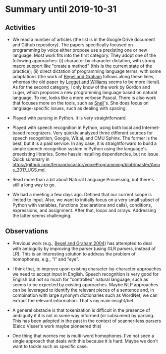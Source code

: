 # Summary until 2019-10-31

## Activities

- We read a number of articles (the list is in the Google Drive document and Github repository). The papers specifically focused on programming by voice either propose use a prexisting one or new language. Most work fits into the first category. They adopt one of the following approaches: (i) character by character dictation, with strong macro support like "create a method" (this is the current state of the practice); (ii) direct dictation of programming language terms, with some adaptations (the work of [Begel and Graham](https://github.com/fernandocastor/voiceProgramming/blob/master/Begel_2005_SP.md) follows along these lines, whereas the old paper by [Legget and Williams](https://github.com/fernandocastor/voiceProgramming/blob/master/Legget_1984_EIV.md) seems to be more literal). As for the second category, I only know of the work by Gordon and Luger, which proposes a new programming language based on natural language. To me, looks like a more verbose Pascal. There is also work that focuses more on the tools, such as [Snell](https://github.com/fernandocastor/voiceProgramming/blob/master/Snell_2000_IPV.md)'s. She does focus on language-specific issues, such as dealing with spacing. 
  
- Played with parsing in Python. It is very straightforward.

- Played with speech recognition in Python, using both local and Internet-based recognizers. Very quickly analyzed three different sources for speech recognition, Google, Wit.ai, and CMU Sphinx. The former is the best, but it is a paid service. In any case, it is straightforward to build a simple speech recognition system in Python using the language's preexisting libraries. Some hassle installing dependencies, but no issue. Quick summary in https://github.com/fernandocastor/voiceProgramming/blob/master/Amos_2017_UGS.md.

- Read more than a bit about Natural Language Processing, but there's still a long way to go. 

- We had a meeting a few days ago. Defined that our current scope is limited to input. Also, we want to initially focus on a very small subset of Python with variables, functions (declarations and calls), conditions, expressions, and assignment. After that, loops and arrays. Addressing the latter seems challenging.

## Observations

- Previous work (e.g., [Begel and Graham 2004](https://github.com/fernandocastor/voiceProgramming/blob/master/Begel_2004_LAT.md)) has attempted to deal with ambiguity by improving the parser (using GLR parsers, instead of LR). This is an interesting solution to address the problem of homophones, e.g., "i" and "eye".

- I think that, to improve upon existing character-by-character approaches we need to accept input in English. Speech recognition is very good for English but not so much for "controlled" natural language, such as seems to be expected by existing approaches. Maybe NLP approaches can be leveraged to identify the relevant pieces of a sentence and, in combination with large synonym dictionaries such as WordNet, we can extract the relevant information. That's my main insight/bet. 

- A general obstacle is that tokenization is difficult in the presence of ambiguity if it is not in some way informed (or subsumed) by parsing. This has been adopted in the past in the context of scanner-less parsers (Eelco Visser's work maybe pioneered this)

- One thing that worries me is multi-word homophones. I've not seen a single approach that deals with this because it is hard. Maybe we don't want to tackle such as specific case. 

